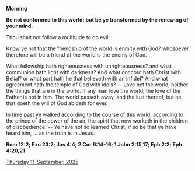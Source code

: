 **Morning**

**Be not conformed to this world: but be ye transformed by the renewing of your mind.**
 
Thou shalt not follow a multitude to do evil.
 
Know ye not that the friendship of the world is enmity with God? whosoever therefore will be a friend of the world is the enemy of God.
 
What fellowship hath righteousness with unrighteousness? and what communion hath light with darkness? And what concord hath Christ with Belial? or what part hath he that believeth with an infidel? And what agreement hath the temple of God with idols? -- Love not the world, neither the things that are in the world. If any man love the world, the love of the Father is not in him. The world passeth away, and the lust thereof, but he that doeth the will of God abideth for ever.
 
In time past ye walked according to the course of this world, according to the prince of the power of the air, the spirit that now worketh in the children of disobedience. -- Ye have not so learned Christ; if so be that ye have heard him, ... as the truth is in Jesus.  

**Rom 12:2; Exo 23:2; Jas 4:4; 2 Cor 6:14-16; 1 John 2:15,17; Eph 2:2; Eph 4:20,21**

[Thursday 11-September, 2025](https://t.me/daily_light)
